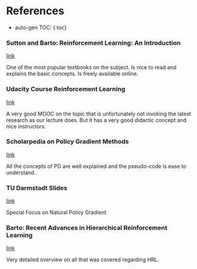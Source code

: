 # References

* auto-gen TOC:
{:toc}

### Sutton and Barto: Reinforcement Learning: An Introduction 
[link](http://incompleteideas.net/sutton/book/ebook/)

One of the most popular textbooks on the subject. Is nice to read and explains the basic concepts. Is freely available online.

### Udacity Course Reinforcement Learning
[link](https://classroom.udacity.com/courses/ud600)

A very good MOOC on the topic that is unfortunately not invoking the latest research as our lecture does. But it has a very good didactic concept and nice instructors.

### Scholarpedia on Policy Gradient Methods
[link](http://www.scholarpedia.org/article/Policy_gradient_methods)

All the concepts of PG are well explained and the pseudo-code is ease to understand.

### TU Darmstadt Slides
[link](http://www.ias.tu-darmstadt.de/uploads/Research/MPI2007/MPI2007peters.pdf)

Special Focus on Natural Policy Gradient

### Barto: Recent Advances in Hierarchical Reinforcement Learning
[link](http://incompleteideas.net/rlai.cs.ualberta.ca/papers/barto03recent.pdf)

Very detailed overview on all that was covered regarding HRL.
